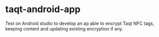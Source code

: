 # taqt-android-app

Test on Android studio to develop an ap able to encrypt Taqt NFC tags, keeping content and updating existing encryption if any.
